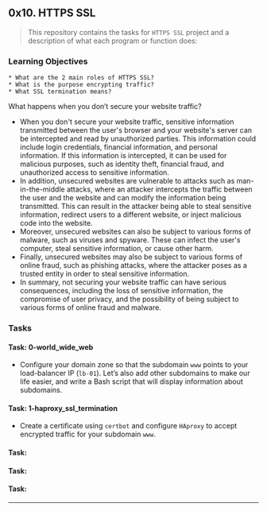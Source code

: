 ## 0x10. HTTPS SSL

> This repository contains the tasks for `HTTPS SSL` project and a description of what each program or function does:

### Learning Objectives

    * What are the 2 main roles of HTTPS SSL?
    * What is the purpose encrypting traffic?
    * What SSL termination means?

What happens when you don’t secure your website traffic?

* When you don't secure your website traffic, sensitive information transmitted between the user's browser and your website's server can be intercepted and read by unauthorized parties. This information could include login credentials, financial information, and personal information. If this information is intercepted, it can be used for malicious purposes, such as identity theft, financial fraud, and unauthorized access to sensitive information.
* In addition, unsecured websites are vulnerable to attacks such as man-in-the-middle attacks, where an attacker intercepts the traffic between the user and the website and can modify the information being transmitted. This can result in the attacker being able to steal sensitive information, redirect users to a different website, or inject malicious code into the website.
* Moreover, unsecured websites can also be subject to various forms of malware, such as viruses and spyware. These can infect the user's computer, steal sensitive information, or cause other harm.
* Finally, unsecured websites may also be subject to various forms of online fraud, such as phishing attacks, where the attacker poses as a trusted entity in order to steal sensitive information.
* In summary, not securing your website traffic can have serious consequences, including the loss of sensitive information, the compromise of user privacy, and the possibility of being subject to various forms of online fraud and malware.

### Tasks

#### Task: 0-world_wide_web
* Configure your domain zone so that the subdomain `www` points to your load-balancer IP (`lb-01`). Let’s also add other subdomains to make our life easier, and write a Bash script that will display information about subdomains.

#### Task: 1-haproxy_ssl_termination
* Create a certificate using `certbot` and configure `HAproxy` to accept encrypted traffic for your subdomain `www`.

#### Task: 


#### Task: 


#### Task: 



___


